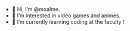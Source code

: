 - 👋 Hi, I’m @moalme.
- 👀 I’m interested in video games and animes.
- 🌱 I’m currently learning coding at the faculty !

<!---
moalme/moalme is a ✨ special ✨ repository because its `README.md` (this file) appears on your GitHub profile.
You can click the Preview link to take a look at your changes.
--->
